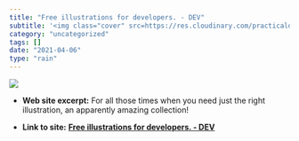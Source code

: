 ```yaml
---
title: "Free illustrations for developers. - DEV"
subtitle: '<img class="cover" src=https://res.cloudinary.com/practicaldev/image/fetch/s--HCLLXPrz--/c_imagga_sc...'
category: "uncategorized"
tags: []
date: "2021-04-06"
type: "rain"
---
```

<img class="cover" src=https://res.cloudinary.com/practicaldev/image/fetch/s--HCLLXPrz--/c_imagga_scale,f_auto,fl_progressive,h_500,q_auto,w_1000/https://dev-to-uploads.s3.amazonaws.com/i/dqp671yvrtnnt7zmzn3z.png>



* **Web site excerpt:** For all those times when you need just the right illustration, an apparently amazing collection!

* **Link to site:** **[Free illustrations for developers. - DEV](https://dev.to/sasidharan/free-illustrations-for-developers-35hl)**